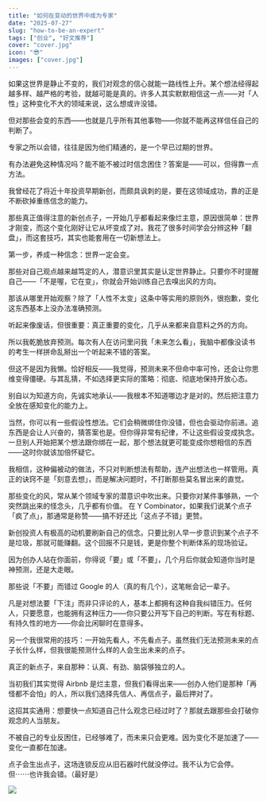 ```yaml
---
title: "如何在变动的世界中成为专家"
date: "2025-07-27"
slug: "how-to-be-an-expert"
tags: ["创业", "好文推荐"]
cover: "cover.jpg"
icon: "😎"
images: ["cover.jpg"]
---
```

如果这世界是静止不变的，我们对观念的信心就能一路线性上升。某个想法经得起越多样、越严格的考验，就越可能是真的。许多人其实默默相信这一点——对「人性」这种变化不大的领域来说，这么想或许没错。



但对那些会变的东西——也就是几乎所有其他事物——你就不能再这样信任自己的判断了。



专家之所以会错，往往是因为他们精通的，是一个早已过期的世界。



有办法避免这种情况吗？能不能不被过时信念困住？答案是——可以，但得靠一点方法。



我曾经花了将近十年投资早期新创，而颇具讽刺的是，要在这领域成功，靠的正是不断砍掉重练信念的能力。



那些真正值得注意的新创点子，一开始几乎都看起来像烂主意，原因很简单：世界才刚变，而这个变化刚好让它从坏变成了对。我花了很多时间学会分辨这种「翻盘」，而这套技巧，其实也能套用在一切新想法上。



第一步，养成一种信念：世界一定会变。



那些对自己观点越来越笃定的人，潜意识里其实是认定世界静止。只要你不时提醒自己——「不是喔，它在变」，你就会开始训练自己去嗅出风的方向。



那该从哪里开始观察？除了「人性不太变」这条中等实用的原则外，很抱歉，变化这东西基本上没办法准确预测。



听起来像废话，但很重要：真正重要的变化，几乎从来都来自意料之外的方向。



所以我乾脆放弃预测。每次有人在访问里问我「未来怎么看」，我脑中都像没读书的考生一样拼命乱掰出一个听起来不错的答案。



但这不是因为我懒。恰好相反——我觉得，预测未来不但命中率可怜，还会让你思维变得僵硬。与其乱猜，不如选择更实际的策略：彻底、彻底地保持开放心态。



别自以为知道方向，先诚实地承认——我根本不知道哪边才是对的。然后把注意力全放在感知变化的能力上。



当然，你可以有一些假设性想法。它们会稍微绑住你没错，但也会驱动你前进。追东西是会让人兴奋的，猜答案也是。但你得非常有纪律，不让这些假设变成执念。
一旦别人开始把某个想法跟你绑在一起，那个想法就更可能变成你想相信的东西——这时你就该加倍怀疑它。



我相信，这种偏被动的做法，不只对判断想法有帮助，连产出想法也一样管用。真正的诀窍不是「刻意去想」，而是解决问题时，不打断那些莫名冒出来的直觉。



那些变化的风，常从某个领域专家的潜意识中吹出来。只要你对某件事够熟，一个突然跳出来的怪念头，几乎都有价值。
在 Y Combinator，如果我们说某个点子「疯了点」，那通常是称赞——搞不好还比「这点子不错」更赞。



新创投资人有极高的动机要刷新自己的信念。只要比别人早一步意识到某个点子不是垃圾，那就可能赚翻。这个回报不只是钱，更是你整个判断体系的现场验证。



因为创办人站在你面前，你得说「要」或「不要」，几个月后你就会知道你当时是神预测，还是大走眼。



那些说「不要」而错过 Google 的人（真的有几个），这笔帐会记一辈子。



凡是对想法要「下注」而非只评论的人，基本上都拥有这种自我纠错压力。任何人，只要愿意，也能拥有这种压力——你只要公开写下自己的判断。写在有标题、有持久性的地方——你会比闲聊时在意得多。



另一个我很常用的技巧：一开始先看人，不先看点子。虽然我们无法预测未来的点子长什么样，但我很能预测什么样的人会生出未来的点子。



真正的新点子，来自那种：认真、有劲、脑袋够独立的人。



当初我们其实觉得 Airbnb 是烂主意，但我们看得出来——创办人他们是那种「再怪都不会怕」的人，所以我们选择先信人、再信点子，最后押对了。



这招其实通用：想要快一点知道自己什么观念已经过时了？那就去跟那些会打破你观念的人当朋友。



不被自己的专业反困住，已经够难了，而未来只会更难。因为变化不是加速了——变化一直都在加速。



点子会生出点子，这场连锁反应从旧石器时代就没停过。我不认为它会停。
但⋯⋯也许我会错。（最好是）




![](https://prod-files-secure.s3.us-west-2.amazonaws.com/112d0858-5090-4d34-a606-b75eb8d65fd2/46476355-9cf3-4e99-9b7a-3531bc426380/1000202064.png?X-Amz-Algorithm=AWS4-HMAC-SHA256&X-Amz-Content-Sha256=UNSIGNED-PAYLOAD&X-Amz-Credential=ASIAZI2LB4663SPGMKQD%2F20250811%2Fus-west-2%2Fs3%2Faws4_request&X-Amz-Date=20250811T191638Z&X-Amz-Expires=3600&X-Amz-Security-Token=IQoJb3JpZ2luX2VjELv%2F%2F%2F%2F%2F%2F%2F%2F%2F%2FwEaCXVzLXdlc3QtMiJHMEUCIEdb397EXzT3E3ZxdEaMrfQSGPf%2B1FB2354xTJjlIAVSAiEApO29456XJJujHXMGQSUzQTNINE1jqItW7Yj6eq2YQH0qiAQI9P%2F%2F%2F%2F%2F%2F%2F%2F%2F%2FARAAGgw2Mzc0MjMxODM4MDUiDIWSG54%2F%2F5RoZyt13yrcA0dW23j7t%2BxpvQq69lsbtjhoCyGTXdo%2B0JBdWsWGzdu3JtJMmvmTUNtN3iZ%2Bw8Dzd1ucoG6QEG%2FbTXQOhnsz9QbO1QHnV6SzVF0WofFXMg0HuFzSUjpP82kSqqsdIQEojRX1hBhHLzCNaoty46d51W0V%2FJIP2siZMeQ4%2B%2F9dIsrFwA6pxe37kv80697N8VEgY72e4dDOzzV5D%2FClD9OO9B%2BBqtl4jUzEZtrNJIhP%2BxlX0SWTgijN4ci5j0%2BtTCbeMi812mWFq27nwbq%2FsVN8N%2FlIo2Vk1sfDxQx2s2eUlXAHs7ZadC1TZhuSJglxfAxcKxWUXgIZqVQLJZ%2FB73X4jGzWtyI3dHiYrI4ylAb1gca%2Bfy495B5p2OuF8Kd0xCi7bSy6kFLc3GzRZUh3vCQpsSrvrdeMXopPXj9mo%2FYyyvz5CTmSP0dHn5bC4c1kKnZ6CU%2BVt1ZymC0kPR4S5uxPyaeZJrEIocwxSzG%2BqrKrAt9xbSoPbnDjXttpTpYah%2BdrJ5Lmb68kzKisHmocCKl8RfP60YV6V0RXyy9mkFwype5e09QFQ%2FGTIkRV7bxOgB3SwosCTY6l5ZNisdmQK%2FF%2BVF%2Bi4jluDy442Z0UIVdlZQfS66J641%2FhoWBU%2BqB8MO7x6MQGOqUBZvkc4qqlDzl5T3pTgl082t6Ukft8cIPSRbmX1feVfCltVd6tzqHHwwx3MKjVHcLIDpZnLQp9JWHX%2FmZ0WHj0Zi%2FDpjdd2QsS%2BpnawCj%2FLNU3cET8FgNpKyyaMxSy8O0MFWwUtV6uWZN0PB%2FiD7u3q4ig4%2Bzou%2BTeJrqG2e%2FCJ32yo1xrtN6lyL%2BQuytaN4pEtwDV%2FAomXxZqksQ7zx%2BPIYdtQWnB&X-Amz-Signature=ef20148af22f83adf9cf91aa442678c38e6449ff5b66ab8f90041646d440ca1b&X-Amz-SignedHeaders=host&x-amz-checksum-mode=ENABLED&x-id=GetObject)

